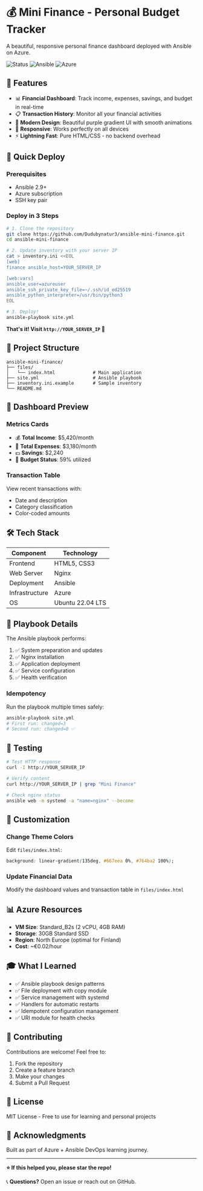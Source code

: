 # 💰 Mini Finance - Personal Budget Tracker

A beautiful, responsive personal finance dashboard deployed with Ansible on Azure.

![Status](https://img.shields.io/badge/Status-Production_Ready-success)
![Ansible](https://img.shields.io/badge/Ansible-2.16-red)
![Azure](https://img.shields.io/badge/Platform-Azure-blue)

## 🎯 Features

- 📊 **Financial Dashboard**: Track income, expenses, savings, and budget in real-time
- 📋 **Transaction History**: Monitor all your financial activities
- 🎨 **Modern Design**: Beautiful purple gradient UI with smooth animations
- 📱 **Responsive**: Works perfectly on all devices
- ⚡ **Lightning Fast**: Pure HTML/CSS - no backend overhead

## 🚀 Quick Deploy

### Prerequisites

- Ansible 2.9+
- Azure subscription
- SSH key pair

### Deploy in 3 Steps
```bash
# 1. Clone the repository
git clone https://github.com/Dudubynatur3/ansible-mini-finance.git
cd ansible-mini-finance

# 2. Update inventory with your server IP
cat > inventory.ini <<EOL
[web]
finance ansible_host=YOUR_SERVER_IP

[web:vars]
ansible_user=azureuser
ansible_ssh_private_key_file=~/.ssh/id_ed25519
ansible_python_interpreter=/usr/bin/python3
EOL

# 3. Deploy!
ansible-playbook site.yml
```

**That's it! Visit `http://YOUR_SERVER_IP` 🎉**

## 📁 Project Structure
```
ansible-mini-finance/
├── files/
│   └── index.html              # Main application
├── site.yml                    # Ansible playbook
├── inventory.ini.example       # Sample inventory
└── README.md
```

## 🎨 Dashboard Preview

### Metrics Cards
- 💰 **Total Income**: $5,420/month
- 💸 **Total Expenses**: $3,180/month  
- 💵 **Savings**: $2,240
- 🎯 **Budget Status**: 59% utilized

### Transaction Table
View recent transactions with:
- Date and description
- Category classification
- Color-coded amounts

## 🛠️ Tech Stack

| Component | Technology |
|-----------|-----------|
| Frontend | HTML5, CSS3 |
| Web Server | Nginx |
| Deployment | Ansible |
| Infrastructure | Azure |
| OS | Ubuntu 22.04 LTS |

## 📝 Playbook Details

The Ansible playbook performs:

1. ✅ System preparation and updates
2. ✅ Nginx installation
3. ✅ Application deployment
4. ✅ Service configuration
5. ✅ Health verification

### Idempotency

Run the playbook multiple times safely:
```bash
ansible-playbook site.yml
# First run: changed=3
# Second run: changed=0 ✅
```

## 🧪 Testing
```bash
# Test HTTP response
curl -I http://YOUR_SERVER_IP

# Verify content
curl http://YOUR_SERVER_IP | grep "Mini Finance"

# Check nginx status
ansible web -m systemd -a "name=nginx" --become
```

## 🔧 Customization

### Change Theme Colors

Edit `files/index.html`:
```css
background: linear-gradient(135deg, #667eea 0%, #764ba2 100%);
```

### Update Financial Data

Modify the dashboard values and transaction table in `files/index.html`

## 📊 Azure Resources

- **VM Size**: Standard_B2s (2 vCPU, 4GB RAM)
- **Storage**: 30GB Standard SSD
- **Region**: North Europe (optimal for Finland)
- **Cost**: ~€0.02/hour

## 🎓 What I Learned

- ✅ Ansible playbook design patterns
- ✅ File deployment with copy module
- ✅ Service management with systemd
- ✅ Handlers for automatic restarts
- ✅ Idempotent configuration management
- ✅ URI module for health checks

## 🤝 Contributing

Contributions are welcome! Feel free to:

1. Fork the repository
2. Create a feature branch
3. Make your changes
4. Submit a Pull Request

## 📄 License

MIT License - Free to use for learning and personal projects

## 🙏 Acknowledgments

Built as part of Azure + Ansible DevOps learning journey.

---

**⭐ If this helped you, please star the repo!**

📞 **Questions?** Open an issue or reach out on GitHub.
